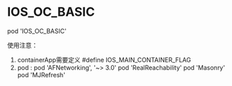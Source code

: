 # IOS_OC_BASIC
pod 'IOS_OC_BASIC'


使用注意：
1. containerApp需要定义   #define IOS_MAIN_CONTAINER_FLAG
2. pod :
    pod 'AFNetworking', '~> 3.0'
    pod 'RealReachability'
    pod 'Masonry'
    pod 'MJRefresh'
